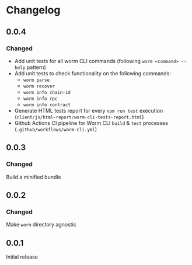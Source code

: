 # Changelog

## 0.0.4

### Changed

- Add unit tests for all worm CLI commands (following `worm <command> --help` pattern)
- Add unit tests to check functionality on the following commands:
  - `worm parse`
  - `worm recover`
  - `worm info chain-id`
  - `worm info rpc`
  - `worm info contract`
- Generate HTML tests report for every `npm run test` execution (`client/js/html-report/worm-cli-tests-report.html`)
- Github Actions CI pipeline for Worm CLI `build` & `test` processes (`.github/workflows/worm-cli.yml`)

## 0.0.3

### Changed

Build a minified bundle

## 0.0.2

### Changed

Make `worm` directory agnostic

## 0.0.1

Initial release
